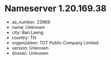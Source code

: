 # Nameserver 1.20.169.38

* as_number: 23969
* name: Unknown
* city: Ban Laeng
* country: TH
* organization: TOT Public Company Limited
* version: Unknown
* dnssec: Unknown
